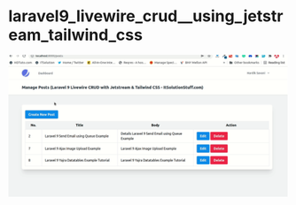 # laravel9_livewire_crud__using_jetstream_tailwind_css
![Container](laravel-9-livewire-crud-app.gif)
